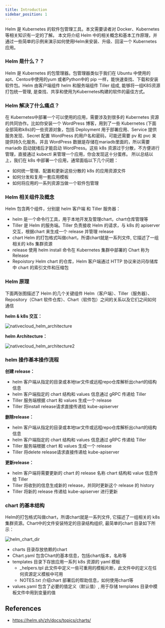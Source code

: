 ```yaml
---
title: Introduction
sidebar_position: 1
---
```




Helm 是 Kubernetes 的软件包管理工具。本文需要读者对 Docker、Kubernetes 等相关知识有一定的了解。 本文将介绍 Helm 中的相关概念和基本工作原理，并通过一些简单的示例来演示如何使用Helm来安装、升级、回滚一个 Kubernetes 应用。

 


### Helm 是什么？？

Helm 是 Kubernetes 的包管理器。包管理器类似于我们在 Ubuntu 中使用的apt、Centos中使用的yum 或者Python中的 pip 一样，能快速查找、下载和安装软件包。Helm 由客户端组件 helm 和服务端组件 Tiller 组成, 能够将一组K8S资源打包统一管理, 是查找、共享和使用为Kubernetes构建的软件的最佳方式。


### Helm 解决了什么痛点？

在 Kubernetes中部署一个可以使用的应用，需要涉及到很多的 Kubernetes 资源的共同协作。比如你安装一个 WordPress 博客，用到了一些 Kubernetes (下面全部简称k8s)的一些资源对象，包括 Deployment 用于部署应用、Service 提供服务发现、Secret 配置 WordPress 的用户名和密码，可能还需要 pv 和 pvc 来提供持久化服务。并且 WordPress 数据是存储在mariadb里面的，所以需要 mariadb 启动就绪后才能启动 WordPress。这些 k8s 资源过于分散，不方便进行管理，直接通过 kubectl 来管理一个应用，你会发现这十分蛋疼。
所以总结以上，我们在 k8s 中部署一个应用，通常面临以下几个问题：

- 如何统一管理、配置和更新这些分散的 k8s 的应用资源文件
- 如何分发和复用一套应用模板
- 如何将应用的一系列资源当做一个软件包管理




### Helm 相关组件及概念


Helm 包含两个组件，分别是 helm 客户端 和 Tiller 服务器：

- helm 是一个命令行工具，用于本地开发及管理chart，chart仓库管理等
- Tiller 是 Helm 的服务端。Tiller 负责接收 Helm 的请求，与 k8s 的 apiserver 交互，根据chart 来生成一个 release 并管理 release
- chart Helm 的打包格式叫做chart，所谓chart就是一系列文件, 它描述了一组相关的 k8s 集群资源
- release 使用 helm install 命令在 Kubernetes 集群中部署的 Chart 称为 Release
- Repoistory Helm chart 的仓库，Helm 客户端通过 HTTP 协议来访问存储库中 chart 的索引文件和压缩包





### Helm 原理

下面两张图描述了 Helm 的几个关键组件 Helm（客户端）、Tiller（服务器）、Repository（Chart 软件仓库）、Chart（软件包）之间的关系以及它们之间如何通信
 
**helm & k8s 交互：**

![nativecloud_helm_architecture](/images/nativecloud_helm_architecture.png)


**helm Architecture：**


![nativecloud_helm_architecture2](/images/nativecloud_helm_architecture2.png)



### helm 操作基本操作流程


**创建 release：**


- helm 客户端从指定的目录或本地tar文件或远程repo仓库解析出chart的结构信息
- helm 客户端指定的 chart 结构和 values 信息通过 gRPC 传递给 Tiller
- Tiller 服务端根据 chart 和 values 生成一个 release
- Tiller 将install release请求直接传递给 kube-apiserver

**删除release：**

- helm 客户端从指定的目录或本地tar文件或远程repo仓库解析出chart的结构信息
- helm 客户端指定的 chart 结构和 values 信息通过 gRPC 传递给 Tiller
- Tiller 服务端根据 chart 和 values 生成一个 release
- Tiller 将delete release请求直接传递给 kube-apiserver

**更新release：**

- helm 客户端将需要更新的 chart 的 release 名称 chart 结构和 value 信息传给 Tiller
- Tiller 将收到的信息生成新的 release，并同时更新这个 release 的 history
- Tiller 将新的 release 传递给 kube-apiserver 进行更新



### chart 的基本结构

Helm的打包格式叫做chart，所谓chart就是一系列文件, 它描述了一组相关的 k8s 集群资源。Chart中的文件安装特定的目录结构组织, 最简单的chart 目录如下所示：


![helm_chart_dir](/images/helm_chart_dir.png)


- charts 目录存放依赖的chart
- Chart.yaml 包含Chart的基本信息，包括chart版本，名称等
- templates 目录下存放应用一系列 k8s 资源的 yaml 模板
    - _helpers.tpl 此文件中定义一些可重用的模板片断，此文件中的定义在任何资源定义模板中可用
    - NOTES.txt 介绍chart 部署后的帮助信息，如何使用chart等
- values.yaml 包含了必要的值定义（默认值）, 用于存储 templates 目录中模板文件中用到变量的值




## References

- https://helm.sh/zh/docs/topics/charts/





